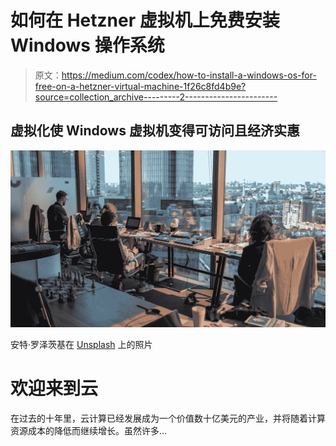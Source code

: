 # 如何在 Hetzner 虚拟机上免费安装 Windows 操作系统

> 原文：<https://medium.com/codex/how-to-install-a-windows-os-for-free-on-a-hetzner-virtual-machine-1f26c8fd4b9e?source=collection_archive---------2----------------------->

## 虚拟化使 Windows 虚拟机变得可访问且经济实惠

![](img/dbe4fc38f6479a44f9caadf9ab9f1c58.png)

安特·罗泽茨基在 [Unsplash](https://unsplash.com?utm_source=medium&utm_medium=referral) 上的照片

# 欢迎来到云

在过去的十年里，云计算已经发展成为一个价值数十亿美元的产业，并将随着计算资源成本的降低而继续增长。虽然许多…